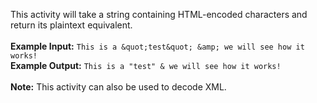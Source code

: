 This activity will take a string containing HTML-encoded characters and return its plaintext equivalent.
<br><br>
<b>Example Input:</b> ```This is a &quot;test&quot; &amp; we will see how it works!```
<br>
<b>Example Output:</b> ```This is a "test" & we will see how it works!```
<br><br>
<b>Note:</b> This activity can also be used to decode XML.
